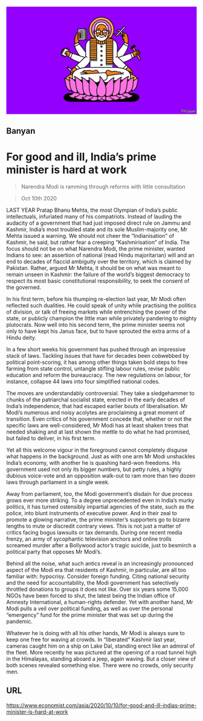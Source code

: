 ![](./images/20201010_ASD001_0.jpg)

## Banyan

# For good and ill, India’s prime minister is hard at work

> Narendra Modi is ramming through reforms with little consultation

> Oct 10th 2020

LAST YEAR Pratap Bhanu Mehta, the most Olympian of India’s public intellectuals, infuriated many of his compatriots. Instead of lauding the audacity of a government that had just imposed direct rule on Jammu and Kashmir, India’s most troubled state and its sole Muslim-majority one, Mr Mehta issued a warning. We should not cheer the “Indianisation” of Kashmir, he said, but rather fear a creeping “Kashmirisation” of India. The focus should not be on what Narendra Modi, the prime minister, wanted Indians to see: an assertion of national (read Hindu majoritarian) will and an end to decades of flaccid ambiguity over the territory, which is claimed by Pakistan. Rather, argued Mr Mehta, it should be on what was meant to remain unseen in Kashmir: the failure of the world’s biggest democracy to respect its most basic constitutional responsibility, to seek the consent of the governed.

In his first term, before his thumping re-election last year, Mr Modi often reflected such dualities. He could speak of unity while practising the politics of division, or talk of freeing markets while entrenching the power of the state, or publicly champion the little man while privately pandering to mighty plutocrats. Now well into his second term, the prime minister seems not only to have kept his Janus face, but to have sprouted the extra arms of a Hindu deity.

In a few short weeks his government has pushed through an impressive stack of laws. Tackling issues that have for decades been cobwebbed by political point-scoring, it has among other things taken bold steps to free farming from state control, untangle stifling labour rules, revise public education and reform the bureaucracy. The new regulations on labour, for instance, collapse 44 laws into four simplified national codes.

The moves are understandably controversial. They take a sledgehammer to chunks of the patriarchal socialist state, erected in the early decades of India’s independence, that had escaped earlier bouts of liberalisation. Mr Modi’s numerous and noisy acolytes are proclaiming a great moment of transition. Even critics of his government concede that, whether or not the specific laws are well-considered, Mr Modi has at least shaken trees that needed shaking and at last shown the mettle to do what he had promised, but failed to deliver, in his first term.

Yet all this welcome vigour in the foreground cannot completely disguise what happens in the background. Just as with one arm Mr Modi unshackles India’s economy, with another he is quashing hard-won freedoms. His government used not only its bigger numbers, but petty rules, a highly dubious voice-vote and an opposition walk-out to ram more than two dozen laws through parliament in a single week.

Away from parliament, too, the Modi government’s disdain for due process grows ever more striking. To a degree unprecedented even in India’s murky politics, it has turned ostensibly impartial agencies of the state, such as the police, into blunt instruments of executive power. And in their zeal to promote a glowing narrative, the prime minister’s supporters go to bizarre lengths to mute or discredit contrary views. This is not just a matter of critics facing bogus lawsuits or tax demands. During one recent media frenzy, an army of sycophantic television anchors and online trolls screamed murder after a Bollywood actor’s tragic suicide, just to besmirch a political party that opposes Mr Modi’s.

Behind all the noise, what such antics reveal is an increasingly pronounced aspect of the Modi era that residents of Kashmir, in particular, are all too familiar with: hypocrisy. Consider foreign funding. Citing national security and the need for accountability, the Modi government has selectively throttled donations to groups it does not like. Over six years some 15,000 NGOs have been forced to shut, the latest being the Indian office of Amnesty International, a human-rights defender. Yet with another hand, Mr Modi pulls a veil over political funding, as well as over the personal “emergency” fund for the prime minister that was set up during the pandemic.

Whatever he is doing with all his other hands, Mr Modi is always sure to keep one free for waving at crowds. In “liberated” Kashmir last year, cameras caught him on a ship on Lake Dal, standing erect like an admiral of the fleet. More recently he was pictured at the opening of a road tunnel high in the Himalayas, standing aboard a jeep, again waving. But a closer view of both scenes revealed something else. There were no crowds, only security men.

## URL

https://www.economist.com/asia/2020/10/10/for-good-and-ill-indias-prime-minister-is-hard-at-work
